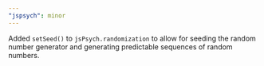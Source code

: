```yaml
---
"jspsych": minor
---
```


Added `setSeed()` to `jsPsych.randomization` to allow for seeding the random number generator and generating predictable sequences of random numbers.
